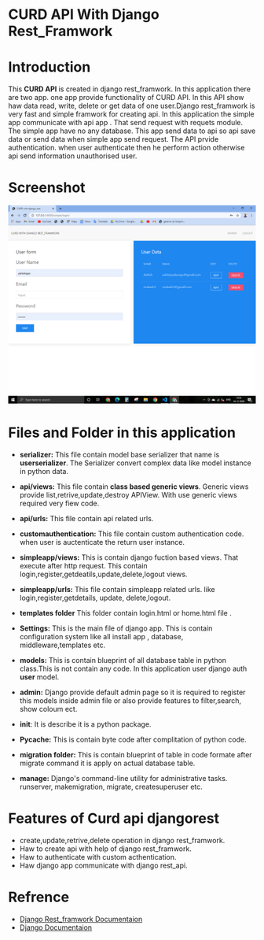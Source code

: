 # CURD API With Django Rest_Framwork
# Introduction
This **CURD API** is created in django rest_framwork. In this application there are two app. one app provide functionality of CURD API. In this API show haw data read, write, delete or get data of one user.Django rest_framwork is very fast and simple framwork for creating api. In this application the simple app communicate with api app . That send request with requets module. The simple app have no any database. This app send data to api so api save data  or send data when simple app send request. The API prvide authentication. when user authenticate then he perform action otherwise api send information unauthorised user.

# Screenshot
![](djangorestcurd.png)

# Files and Folder in this application
 * **serializer:** This file contain model base serializer that name is **userserializer**. The Serializer convert complex data like model instance in python data.
 * **api/views:**  This file contain **class based generic views**. Generic views provide list,retrive,update,destroy APIView. With use generic views required very fiew code.
 * **api/urls:** This file contain api related urls.
 * **customauthentication:** This file contain custom authentication code. when user is auctenticate the return user instance.
 * **simpleapp/views:** This is contain django fuction based views. That execute after http request. This contain login,register,getdeatils,update,delete,logout views.
 * **simpleapp/urls:** This file contain simpleapp related urls. like login,register,getdetails, update, delete,logout.

 * **templates folder** This folder contain login.html or home.html file .
 * **Settings:** This is the main file of django app. This is contain configuration system like all install app , database, middleware,templates etc.
 * **models:** This is contain blueprint of all database table in python class.This is not contain any code. In this application user django auth **user** model.

 * **admin:** Django provide default admin page so it is required to register this models inside admin file or also provide features to filter,search, show coloum ect.
  * __init__: It is describe it is a python package.
  * **Pycache:** This is contain byte code after complitation of python code.
  * **migration folder:** This is contain blueprint of table in code formate after migrate command it is apply on actual database table.
  * **manage:** Django's command-line utility for administrative tasks. runserver, makemigration, migrate, createsuperuser etc.

  # Features of Curd api djangorest
   * create,update,retrive,delete operation in django rest_framwork.
   * Haw to create api with help of django rest_framwork.
   * Haw to authenticate with custom acthentication.
   * Haw django app communicate with django rest_api.
 # Refrence
  * [Django Rest_framwork Documentaion](https://www.django-rest-framework.org/)
  * [Django Documentaion](https://docs.djangoproject.com/en/3.1/) 
